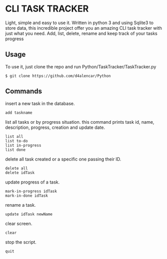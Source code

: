 # CLI TASK TRACKER

Light, simple and easy to use it. Written in python 3 and using Sqlite3 to store data,
this incredible project offer you an amazing CLI task tracker with just what you need.
Add, list, delete, rename and keep track of your tasks progress

## Usage

To use it, just clone the repo and run Python/TaskTracker/TaskTracker.py
```
$ git clone https://github.com/d4alencar/Python
```
## Commands

insert a new task in the database.
```
add taskname
```

list all tasks or by progress situation.
this command prints task id, name, description, progress, creation and update date.
```
list all
list to-do
list in-progress
list done
```

delete all task created or a specific one passing their ID.
```
delete all
delete idTask
```

update progress of a task.
```
mark-in-progress idTask
mark-in-done idTask
```

rename a task.
```
update idTask newName
```

clear screen.
```
clear
```

stop the script.
```
quit
```
